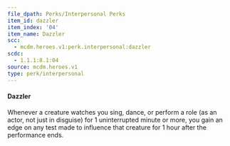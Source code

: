 ```yaml
---
file_dpath: Perks/Interpersonal Perks
item_id: dazzler
item_index: '04'
item_name: Dazzler
scc:
  - mcdm.heroes.v1:perk.interpersonal:dazzler
scdc:
  - 1.1.1:8.1:04
source: mcdm.heroes.v1
type: perk/interpersonal
---
```


#### Dazzler

Whenever a creature watches you sing, dance, or perform a role (as an actor, not just in disguise) for 1 uninterrupted minute or more, you gain an edge on any test made to influence that creature for 1 hour after the performance ends.
